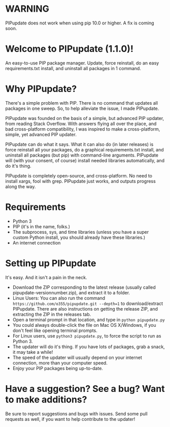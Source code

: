 # WARNING
PIPupdate does not work when using pip 10.0 or higher. A fix is coming soon.

# Welcome to PIPupdate (1.1.0)!
An easy-to-use PIP package manager. Update, force reinstall, do an easy requirements.txt install, and uninstall all packages in 1 command.


# Why PIPupdate?
There's a simple problem with PIP. There is no command that updates all packages in one sweep. So, to help alleviate the issue, I made PIPupdate.

PIPupdate was founded on the basis of a simple, but advanced PIP updater, from reading Stack Overflow. With answers flying all over the place, and bad cross-platform compatibility, I was inspired to make a cross-platform, simple, yet advanced PIP updater.

PIPupdate can do what it says. What it can also do (in later releases) is force reinstall all your packages, do a graphical requirements.txt install, and uninstall all packages (but pip) with command-line arguments. PIPupdate will (with your consent, of course) install needed libraries automatically, and do it's thing.

PIPupdate is completely open-source, and cross-platform. No need to install xargs, fool with grep. PIPupdate just works, and outputs progress along the way. 

# Requirements
* Python 3
* PIP (it's in the name, folks.)
* The subprocess, sys, and time libraries (unless you have a super custom Python install, you should already have these libraries.)
* An internet connection

# Setting up PIPupdate
It's easy. And it isn't a pain in the neck.

* Download the ZIP corresponding to the latest release (usually called pipupdate-versionnumber.zip), and extract it to a folder.
* Linux Users: You can also run the command ```https://github.com/o355/pipupdate.git --depth=1``` to download/extract PIPupdate. There are also instructions on getting the release ZIP, and extracting the ZIP in the releases tab.
* Open a terminal prompt in that location, and type in ```python pipupdate.py```
* You could always double-click the file on Mac OS X/Windows, if you don't feel like opening terminal prompts.
* For Linux users, use ```python3 pipupdate.py```, to force the script to run as Python 3.
* The updater will do it's thing. If you have lots of packages, grab a snack, it may take a while!
* The speed of the updater will usually depend on your internet connection, more than your computer speed.
* Enjoy your PIP packages being up-to-date.

# Have a suggestion? See a bug? Want to make additions?
Be sure to report suggestions and bugs with issues.
Send some pull requests as well, if you want to help contribute to the updater!
